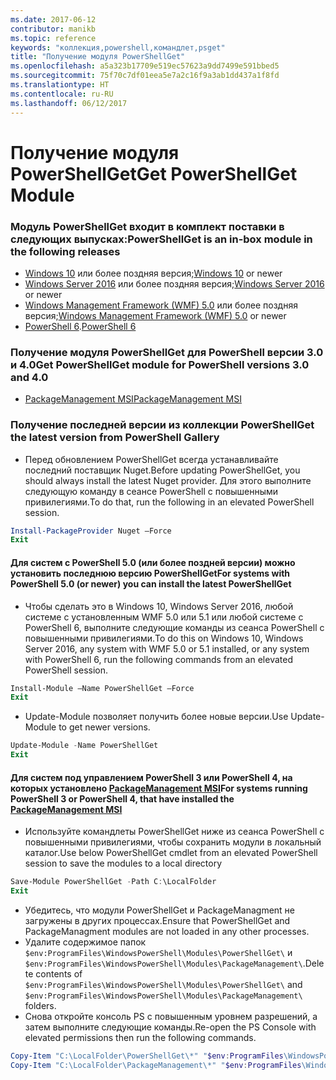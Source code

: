 ```yaml
---
ms.date: 2017-06-12
contributor: manikb
ms.topic: reference
keywords: "коллекция,powershell,командлет,psget"
title: "Получение модуля PowerShellGet"
ms.openlocfilehash: a5a323b17709e519ec57623a9dd7499e591bbed5
ms.sourcegitcommit: 75f70c7df01eea5e7a2c16f9a3ab1dd437a1f8fd
ms.translationtype: HT
ms.contentlocale: ru-RU
ms.lasthandoff: 06/12/2017
---
```

<a name="get-powershellget-module"></a><span data-ttu-id="82622-103">Получение модуля PowerShellGet</span><span class="sxs-lookup"><span data-stu-id="82622-103">Get PowerShellGet Module</span></span>
========================

### <a name="powershellget-is-an-in-box-module-in-the-following-releases"></a><span data-ttu-id="82622-104">Модуль PowerShellGet входит в комплект поставки в следующих выпусках:</span><span class="sxs-lookup"><span data-stu-id="82622-104">PowerShellGet is an in-box module in the following releases</span></span>
- <span data-ttu-id="82622-105">[Windows 10](https://www.microsoft.com/en-us/windows/get-windows-10) или более поздняя версия;</span><span class="sxs-lookup"><span data-stu-id="82622-105">[Windows 10](https://www.microsoft.com/en-us/windows/get-windows-10) or newer</span></span>
- <span data-ttu-id="82622-106">[Windows Server 2016](https://technet.microsoft.com/en-us/windows-server-docs/get-started/windows-server-2016) или более поздняя версия;</span><span class="sxs-lookup"><span data-stu-id="82622-106">[Windows Server 2016](https://technet.microsoft.com/en-us/windows-server-docs/get-started/windows-server-2016) or newer</span></span>
- <span data-ttu-id="82622-107">[Windows Management Framework (WMF) 5.0](https://www.microsoft.com/en-us/download/details.aspx?id=50395) или более поздняя версия;</span><span class="sxs-lookup"><span data-stu-id="82622-107">[Windows Management Framework (WMF) 5.0](https://www.microsoft.com/en-us/download/details.aspx?id=50395) or newer</span></span>
- <span data-ttu-id="82622-108">[PowerShell 6](https://github.com/PowerShell/PowerShell/releases).</span><span class="sxs-lookup"><span data-stu-id="82622-108">[PowerShell 6](https://github.com/PowerShell/PowerShell/releases)</span></span>

### <a name="get-powershellget-module-for-powershell-versions-30-and-40"></a><span data-ttu-id="82622-109">Получение модуля PowerShellGet для PowerShell версии 3.0 и 4.0</span><span class="sxs-lookup"><span data-stu-id="82622-109">Get PowerShellGet module for PowerShell versions 3.0 and 4.0</span></span>
- [<span data-ttu-id="82622-110">PackageManagement MSI</span><span class="sxs-lookup"><span data-stu-id="82622-110">PackageManagement MSI</span></span>](http://go.microsoft.com/fwlink/?LinkID=746217&clcid=0x409) 

### <a name="get-the-latest-version-from-powershell-gallery"></a><span data-ttu-id="82622-111">Получение последней версии из коллекции PowerShell</span><span class="sxs-lookup"><span data-stu-id="82622-111">Get the latest version from PowerShell Gallery</span></span>

- <span data-ttu-id="82622-112">Перед обновлением PowerShellGet всегда устанавливайте последний поставщик Nuget.</span><span class="sxs-lookup"><span data-stu-id="82622-112">Before updating PowerShellGet, you should always install the latest Nuget provider.</span></span> <span data-ttu-id="82622-113">Для этого выполните следующую команду в сеансе PowerShell с повышенными привилегиями.</span><span class="sxs-lookup"><span data-stu-id="82622-113">To do that, run the following in an elevated PowerShell session.</span></span>
```powershell
Install-PackageProvider Nuget –Force
Exit
```

#### <a name="for-systems-with-powershell-50-or-newer-you-can-install-the-latest-powershellget"></a><span data-ttu-id="82622-114">Для систем с PowerShell 5.0 (или более поздней версии) можно установить последнюю версию PowerShellGet</span><span class="sxs-lookup"><span data-stu-id="82622-114">For systems with PowerShell 5.0 (or newer) you can install the latest PowerShellGet</span></span> 
- <span data-ttu-id="82622-115">Чтобы сделать это в Windows 10, Windows Server 2016, любой системе с установленным WMF 5.0 или 5.1 или любой системе с PowerShell 6, выполните следующие команды из сеанса PowerShell с повышенными привилегиями.</span><span class="sxs-lookup"><span data-stu-id="82622-115">To do this on Windows 10, Windows Server 2016, any system with WMF 5.0 or 5.1 installed, or any system with PowerShell 6, run the following commands from an elevated PowerShell session.</span></span>
```powershell
Install-Module –Name PowerShellGet –Force
Exit
```

- <span data-ttu-id="82622-116">Update-Module позволяет получить более новые версии.</span><span class="sxs-lookup"><span data-stu-id="82622-116">Use Update-Module to get newer versions.</span></span>
```powershell
Update-Module -Name PowerShellGet
Exit
```

#### <a name="for-systems-running-powershell-3-or-powershell-4-that-have-installed-the-packagemanagement-msihttpgomicrosoftcomfwlinklinkid746217clcid0x409"></a><span data-ttu-id="82622-117">Для систем под управлением PowerShell 3 или PowerShell 4, на которых установлено [PackageManagement MSI](http://go.microsoft.com/fwlink/?LinkID=746217&clcid=0x409)</span><span class="sxs-lookup"><span data-stu-id="82622-117">For systems running PowerShell 3 or PowerShell 4, that have installed the [PackageManagement MSI](http://go.microsoft.com/fwlink/?LinkID=746217&clcid=0x409)</span></span>

- <span data-ttu-id="82622-118">Используйте командлеты PowerShellGet ниже из сеанса PowerShell с повышенными привилегиями, чтобы сохранить модули в локальный каталог.</span><span class="sxs-lookup"><span data-stu-id="82622-118">Use below PowerShellGet cmdlet from an elevated PowerShell session to save the modules to a local directory</span></span>

```powershell
Save-Module PowerShellGet -Path C:\LocalFolder
Exit
```

- <span data-ttu-id="82622-119">Убедитесь, что модули PowerShellGet и PackageManagment не загружены в других процессах.</span><span class="sxs-lookup"><span data-stu-id="82622-119">Ensure that PowerShellGet and PackageManagment modules are not loaded in any other processes.</span></span>
- <span data-ttu-id="82622-120">Удалите содержимое папок `$env:ProgramFiles\WindowsPowerShell\Modules\PowerShellGet\` и `$env:ProgramFiles\WindowsPowerShell\Modules\PackageManagement\`.</span><span class="sxs-lookup"><span data-stu-id="82622-120">Delete contents of `$env:ProgramFiles\WindowsPowerShell\Modules\PowerShellGet\` and  `$env:ProgramFiles\WindowsPowerShell\Modules\PackageManagement\` folders.</span></span>
- <span data-ttu-id="82622-121">Снова откройте консоль PS с повышенным уровнем разрешений, а затем выполните следующие команды.</span><span class="sxs-lookup"><span data-stu-id="82622-121">Re-open the PS Console with elevated permissions then run the following commands.</span></span>

```powershell
Copy-Item "C:\LocalFolder\PowerShellGet\*" "$env:ProgramFiles\WindowsPowerShell\Modules\PowerShellGet\" -Recurse -Force
Copy-Item "C:\LocalFolder\PackageManagement\*" "$env:ProgramFiles\WindowsPowerShell\Modules\PackageManagement\" -Recurse -Force